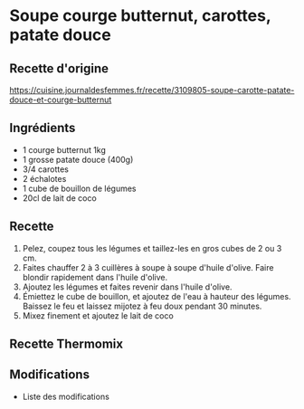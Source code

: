 # Soupe courge butternut, carottes, patate douce
## Recette d'origine
https://cuisine.journaldesfemmes.fr/recette/3109805-soupe-carotte-patate-douce-et-courge-butternut

## Ingrédients
- 1 courge butternut 1kg
- 1 grosse patate douce (400g)
- 3/4 carottes
- 2 échalotes
- 1 cube de bouillon de légumes
- 20cl de lait de coco

## Recette
1. Pelez, coupez tous les légumes et taillez-les en gros cubes de 2 ou 3 cm. 
2. Faites chauffer 2 à 3 cuillères à soupe à soupe d'huile d'olive. Faire blondir rapidement dans l'huile d'olive.
3. Ajoutez les légumes et faites revenir dans l'huile d'olive.
4. Émiettez le cube de bouillon, et ajoutez de l'eau à hauteur des légumes. Baissez le feu et laissez mijotez à feu doux pendant 30 minutes. 
5. Mixez finement et ajoutez le lait de coco

## Recette Thermomix

## Modifications
- Liste des modifications
